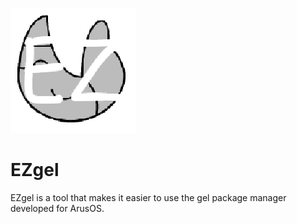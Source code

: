 ![EZgel](EZgel.png)

# EZgel
EZgel is a tool that makes it easier to use the gel package manager developed for ArusOS.
